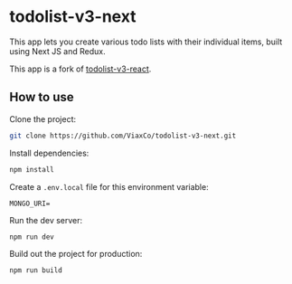# todolist-v3-next

This app lets you create various todo lists with their individual items, built using Next JS and Redux.

This app is a fork of [todolist-v3-react](https://github.com/ViaxCo/todolist-v3-react).

## How to use

Clone the project:

```bash
git clone https://github.com/ViaxCo/todolist-v3-next.git
```

Install dependencies:

```bash
npm install
```

Create a `.env.local` file for this environment variable:

```
MONGO_URI=
```

Run the dev server:

```bash
npm run dev
```

Build out the project for production:

```bash
npm run build
```
